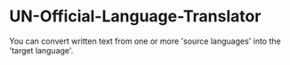 # UN-Official-Language-Translator

You can convert written text from one or more 'source languages' into the 'target language'.
